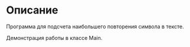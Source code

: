 # Описание

Программа для подсчета наибольшего повторения символа в тексте.

Демонстрация работы в классе Main.